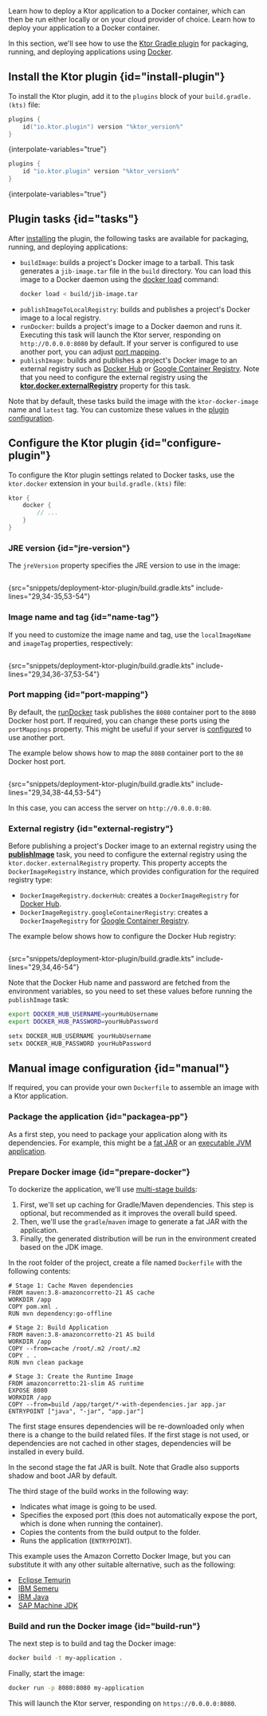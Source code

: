 [//]: # (title: Docker)

<show-structure for="chapter" depth="2"/>

<tldr>
<var name="example_name" value="deployment-ktor-plugin"/>
<include from="lib.topic" element-id="download_example"/>
</tldr>

<web-summary>
Learn how to deploy a Ktor application to a Docker container, which can then be run either locally or on your cloud provider of choice.
</web-summary>

<link-summary>
Learn how to deploy your application to a Docker container.
</link-summary>

In this section, we'll see how to use the [Ktor Gradle plugin](https://github.com/ktorio/ktor-build-plugins) for
packaging, running, and deploying applications using [Docker](https://www.docker.com).

## Install the Ktor plugin {id="install-plugin"}

To install the Ktor plugin, add it to the `plugins` block of your `build.gradle.(kts)` file:

<tabs group="languages">
<tab title="Gradle (Kotlin)" group-key="kotlin">

```kotlin
plugins {
    id("io.ktor.plugin") version "%ktor_version%"
}
```

{interpolate-variables="true"}

</tab>
<tab title="Gradle (Groovy)" group-key="groovy">

```groovy
plugins {
    id "io.ktor.plugin" version "%ktor_version%"
}
```

{interpolate-variables="true"}

</tab>
</tabs>

## Plugin tasks {id="tasks"}

After [installing](#install-plugin) the plugin, the following tasks are available for packaging, running, and deploying
applications:

- `buildImage`: builds a project's Docker image to a tarball. This task generates a `jib-image.tar` file in the `build`
  directory. You can load this image to a Docker daemon using
  the [docker load](https://docs.docker.com/engine/reference/commandline/load/) command:
   ```Bash
   docker load < build/jib-image.tar
   ```
- `publishImageToLocalRegistry`: builds and publishes a project's Docker image to a local registry.
- `runDocker`: builds a project's image to a Docker daemon and runs it. Executing this task will launch the Ktor server,
  responding on `http://0.0.0.0:8080` by default. If your server is configured to use another port, you can
  adjust [port mapping](#port-mapping).
- `publishImage`: builds and publishes a project's Docker image to an external registry such
  as [Docker Hub](https://hub.docker.com/) or [Google Container Registry](https://cloud.google.com/container-registry).
  Note that you need to configure the external registry using the **[ktor.docker.externalRegistry](#external-registry)**
  property for this task.

Note that by default, these tasks build the image with the `ktor-docker-image` name and `latest` tag.
You can customize these values in the [plugin configuration](#name-tag).

## Configure the Ktor plugin {id="configure-plugin"}

To configure the Ktor plugin settings related to Docker tasks, use the `ktor.docker` extension in
your `build.gradle.(kts)` file:

```kotlin
ktor {
    docker {
        // ...
    }
}
```

### JRE version {id="jre-version"}

The `jreVersion` property specifies the JRE version to use in the image:

```kotlin
```

{src="snippets/deployment-ktor-plugin/build.gradle.kts" include-lines="29,34-35,53-54"}

### Image name and tag {id="name-tag"}

If you need to customize the image name and tag, use the `localImageName` and `imageTag` properties, respectively:

```kotlin
```

{src="snippets/deployment-ktor-plugin/build.gradle.kts" include-lines="29,34,36-37,53-54"}

### Port mapping {id="port-mapping"}

By default, the [runDocker](#tasks) task publishes the `8080` container port to the `8080` Docker host port.
If required, you can change these ports using the `portMappings` property.
This might be useful if your server is [configured](server-configuration-file.topic#predefined-properties) to use
another port.

The example below shows how to map the `8080` container port to the `80` Docker host port.

```kotlin
```

{src="snippets/deployment-ktor-plugin/build.gradle.kts" include-lines="29,34,38-44,53-54"}

In this case, you can access the server on `http://0.0.0.0:80`.

### External registry {id="external-registry"}

Before publishing a project's Docker image to an external registry using the **[publishImage](#tasks)** task, you need
to configure the external registry using the `ktor.docker.externalRegistry` property. This property accepts
the `DockerImageRegistry` instance, which provides configuration for the required registry type:

- `DockerImageRegistry.dockerHub`: creates a `DockerImageRegistry` for [Docker Hub](https://hub.docker.com/).
- `DockerImageRegistry.googleContainerRegistry`: creates a `DockerImageRegistry`
  for [Google Container Registry](https://cloud.google.com/container-registry).

The example below shows how to configure the Docker Hub registry:

```kotlin
```

{src="snippets/deployment-ktor-plugin/build.gradle.kts" include-lines="29,34,46-54"}

Note that the Docker Hub name and password are fetched from the environment variables, so you need to set these values
before running the `publishImage` task:

<tabs group="os">
<tab title="Linux/macOS" group-key="unix">

```Bash
export DOCKER_HUB_USERNAME=yourHubUsername
export DOCKER_HUB_PASSWORD=yourHubPassword
```

</tab>
<tab title="Windows" group-key="windows">

```Bash
setx DOCKER_HUB_USERNAME yourHubUsername
setx DOCKER_HUB_PASSWORD yourHubPassword
```

</tab>
</tabs>

## Manual image configuration {id="manual"}

If required, you can provide your own `Dockerfile` to assemble an image with a Ktor application.

### Package the application {id="packagea-pp"}

As a first step, you need to package your application along with its dependencies.
For example, this might be a [fat JAR](server-fatjar.md) or an [executable JVM application](server-packaging.md).

### Prepare Docker image {id="prepare-docker"}

To dockerize the application, we'll
use [multi-stage builds](https://docs.docker.com/develop/develop-images/multistage-build/):

1. First, we'll set up caching for Gradle/Maven dependencies. This step is optional, but recommended as it improves the
   overall build speed.
2. Then, we'll use the `gradle`/`maven` image to generate a fat JAR with the application.
3. Finally, the generated distribution will be run in the environment created based on the JDK image.

In the root folder of the project, create a file named `Dockerfile` with the following contents:

<tabs group="languages">
<tab title="Gradle" group-key="kotlin">

<code-block lang="Docker" src="snippets/tutorial-server-docker-compose/Dockerfile"/>

</tab>
<tab title="Maven" group-key="maven">

```Docker
# Stage 1: Cache Maven dependencies
FROM maven:3.8-amazoncorretto-21 AS cache
WORKDIR /app
COPY pom.xml .
RUN mvn dependency:go-offline

# Stage 2: Build Application
FROM maven:3.8-amazoncorretto-21 AS build
WORKDIR /app
COPY --from=cache /root/.m2 /root/.m2
COPY . .
RUN mvn clean package

# Stage 3: Create the Runtime Image
FROM amazoncorretto:21-slim AS runtime
EXPOSE 8080
WORKDIR /app
COPY --from=build /app/target/*-with-dependencies.jar app.jar
ENTRYPOINT ["java", "-jar", "app.jar"]
```

</tab>
</tabs>

The first stage ensures dependencies will be re-downloaded only when there is a change to the
build related files. If the first stage is not used, or dependencies are not cached in other stages,
dependencies will be installed in every build.

In the second stage the fat JAR is built. Note that Gradle also supports shadow and boot JAR by default.

The third stage of the build works in the following way:

* Indicates what image is going to be used.
* Specifies the exposed port (this does not automatically expose the port, which is done when running the container).
* Copies the contents from the build output to the folder.
* Runs the application (`ENTRYPOINT`).

<tip id="jdk_image_replacement_tip">
  <p>
   This example uses the Amazon Corretto Docker Image, but you can substitute it with any other suitable alternative, such as the following:
  </p>
  <list>
    <li><a href="https://hub.docker.com/_/eclipse-temurin">Eclipse Temurin</a></li>
    <li><a href="https://hub.docker.com/_/ibm-semeru-runtimes">IBM Semeru</a></li>
    <li><a href="https://hub.docker.com/_/ibmjava">IBM Java</a></li>
    <li><a href="https://hub.docker.com/_/sapmachine">SAP Machine JDK</a></li>
  </list>
</tip>

### Build and run the Docker image {id="build-run"}

The next step is to build and tag the Docker image:

```bash
docker build -t my-application .
```

Finally, start the image:

```bash
docker run -p 8080:8080 my-application
```

This will launch the Ktor server, responding on `https://0.0.0.0:8080`.
